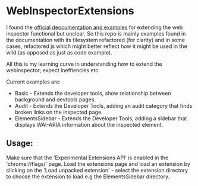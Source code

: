 # WebInspectorExtensions

I found the [official deocumentation and examples](http://code.google.com/chrome/extensions/experimental.html) for extending the web inspector functional but unclear. So this repo is mainly
examples found in the documentation with its filesystem refactored (for clarity) and in some cases, refactored js which might better reflect how it might be used in the wild (as opposed as just as code example).

All this is my learning curve in understanding how to extend the webinspector; expect ineffiencies etc.

Current examples are:

* Basic - Extends the developer tools, show relationship between background and devtools pages.
* Audit - Extends the Developer Tools, adding an audit category that finds broken links on the inspected page.
* ElementsSidebar - Extends the Developer Tools, adding a sidebar that displays WAI-ARIA information about the inspected element.

## Usage:

Make sure that the 'Experimental Extensions API' is enabled in the 'chrome://flags/' page.
Load the extensions page and load an extension by clicking on the 'Load unpacked extension' - select the extension directory to choose the extension to load e.g the ElementsSidebar directory.